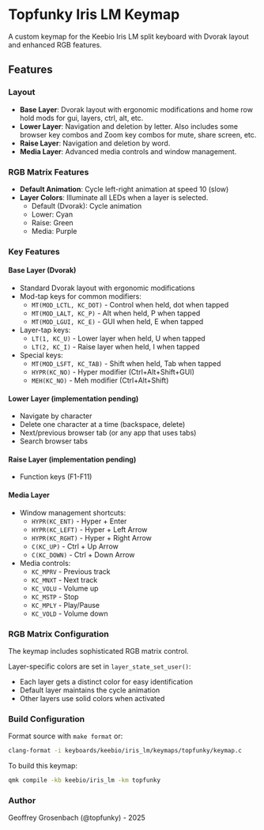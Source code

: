 # Topfunky Iris LM Keymap

A custom keymap for the Keebio Iris LM split keyboard with Dvorak layout and enhanced RGB features.

## Features

### Layout

-   **Base Layer**: Dvorak layout with ergonomic modifications and home row hold mods for gui, layers, ctrl, alt, etc.
-   **Lower Layer**: Navigation and deletion by letter. Also includes some browser key combos and Zoom key combos for mute, share screen, etc.
-   **Raise Layer**: Navigation and deletion by word.
-   **Media Layer**: Advanced media controls and window management.

### RGB Matrix Features

-   **Default Animation**: Cycle left-right animation at speed 10 (slow)
-   **Layer Colors**: Illuminate all LEDs when a layer is selected.
    -   Default (Dvorak): Cycle animation
    -   Lower: Cyan
    -   Raise: Green
    -   Media: Purple

### Key Features

#### Base Layer (Dvorak)

-   Standard Dvorak layout with ergonomic modifications
-   Mod-tap keys for common modifiers:
    -   `MT(MOD_LCTL, KC_DOT)` - Control when held, dot when tapped
    -   `MT(MOD_LALT, KC_P)` - Alt when held, P when tapped
    -   `MT(MOD_LGUI, KC_E)` - GUI when held, E when tapped
-   Layer-tap keys:
    -   `LT(1, KC_U)` - Lower layer when held, U when tapped
    -   `LT(2, KC_I)` - Raise layer when held, I when tapped
-   Special keys:
    -   `MT(MOD_LSFT, KC_TAB)` - Shift when held, Tab when tapped
    -   `HYPR(KC_NO)` - Hyper modifier (Ctrl+Alt+Shift+GUI)
    -   `MEH(KC_NO)` - Meh modifier (Ctrl+Alt+Shift)

#### Lower Layer (implementation pending)

-   Navigate by character
-   Delete one character at a time (backspace, delete)
-   Next/previous browser tab (or any app that uses tabs)
-   Search browser tabs

#### Raise Layer (implementation pending)

-   Function keys (F1-F11)

#### Media Layer

-   Window management shortcuts:
    -   `HYPR(KC_ENT)` - Hyper + Enter
    -   `HYPR(KC_LEFT)` - Hyper + Left Arrow
    -   `HYPR(KC_RGHT)` - Hyper + Right Arrow
    -   `C(KC_UP)` - Ctrl + Up Arrow
    -   `C(KC_DOWN)` - Ctrl + Down Arrow
-   Media controls:
    -   `KC_MPRV` - Previous track
    -   `KC_MNXT` - Next track
    -   `KC_VOLU` - Volume up
    -   `KC_MSTP` - Stop
    -   `KC_MPLY` - Play/Pause
    -   `KC_VOLD` - Volume down

### RGB Matrix Configuration

The keymap includes sophisticated RGB matrix control.

Layer-specific colors are set in `layer_state_set_user()`:

-   Each layer gets a distinct color for easy identification
-   Default layer maintains the cycle animation
-   Other layers use solid colors when activated

### Build Configuration

Format source with `make format` or:

```bash
clang-format -i keyboards/keebio/iris_lm/keymaps/topfunky/keymap.c
```

To build this keymap:

```bash
qmk compile -kb keebio/iris_lm -km topfunky
```

### Author

Geoffrey Grosenbach (@topfunky) - 2025
